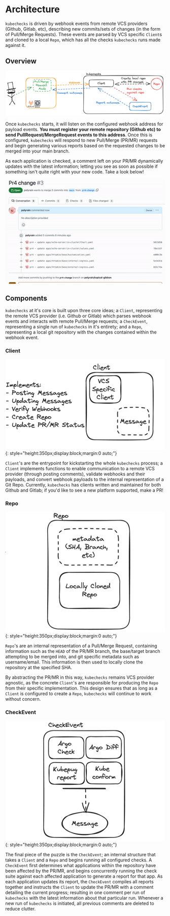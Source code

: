 # Architecture

`kubechecks` is driven by webhook events from remote VCS providers (Github, Gitlab, etc), describing new commits/sets of changes (in the form of Pull/Merge Requests). These events are parsed by VCS specific `Client`s and cloned to a local `Repo`, which has all
the checks `kubechecks` runs made against it.

## Overview

![Overall flow of how Kubechecks works, showing the process from PR, to server, to repo creation, to checks running, to output being posted back to Kubechecks](./img/flow.png)

Once `kubechecks` starts, it will listen on the configured webhook address for payload events. **You must register your remote repository (Github etc) to send PullRequest/MergeRequest events to this address**. Once this is configured, `kubechecks` will respond to new Pull/Merge (PR/MR) requests and begin generating various reports based on the requested changes to be merged into your main branch.

As each application is checked, a comment left on your PR/MR dynamically updates with the latest information; letting you see as soon as possible if something isn't quite right with your new code. Take a look below!

![Kubechecks in practice gif](./img/kubechecks.gif)

## Components

`kubechecks` at it's core is built upon three core ideas; a `Client`, representing the remote VCS provider (i.e. Github or Gitlab) which parses webhook events and interacts with remote Pull/Merge requests; a `CheckEvent`, representing a single run of `kubechecks` in it's entirety; and a `Repo`, representing a local git repository with the changes contained within the webhook event.

### Client

![Diagram of Client, showing the concrete VCS implementation and the Message type](./img/client.png){: style="height:350px;display:block;margin:0 auto;"}

`Client`'s are the entrypoint for kickstarting the whole `kubechecks` process; a `Client` implements functions to enable communication to a remote VCS provider (through posting comments), validate webhooks and their payloads, and convert webhook payloads to the internal representation of a Git Repo. Currently, `kubechecks` has clients written and maintained for both Github and Gitlab; if you'd like to see a new platform supported, make a PR!

### Repo

![Check Event and Repo type diagrams](./img/repo.png){: style="height:350px;display:block;margin:0 auto;"}

`Repo`'s are an internal representation of a Pull/Merge Request, containing information such as the `HEAD` of the PR/MR branch, the base/target branch attempting to be merged into, and git specific metadata such as username/email. This information is then used to locally clone the repository at the specified SHA.

By abstracting the PR/MR in this way, `kubechecks` remains VCS provider agnostic, as the concrete `Client`'s are responsible for producing the `Repo` from their specific implementation. This design ensures that as long as a `Client` is configured to create a `Repo`, `kubechecks` will continue to work without concern.

### CheckEvent

![Check Event and Repo type diagrams](./img/checkevent.png){: style="height:350px;display:block;margin:0 auto;"}

The final piece of the puzzle is the `CheckEvent`; an internal structure that takes a `Client` and a `Repo` and begins running all configured checks. A `CheckEvent` first determines what applications within the repository have been affected by the PR/MR, and begins concurrently running the check suite against each affected application to generate a report for that app. As each application updates its report, the `CheckEvent` compiles all reports together and instructs the `Client` to update the PR/MR with a comment detailing the current progress; resulting in one comment per run of `kubechecks` with the latest information about that particular run. Whenever a new run of `kubechecks` is initiated, all previous comments are deleted to reduce clutter. 